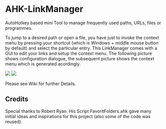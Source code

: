 # AHK-LinkManager
AutoHotkey based mini Tool to manage frequently used paths, URLs, files or programmes.

To jump to a desired path or open a file, you have just to invoke the context menu by pressing your shortcut (which is Windows + middle mouse button  by default) and select the particular entry. This LinkManager comes with a GUI to edit your links and setup the context menu.
The following picture shows configuration dialogue, the subsequent picture shows the context menu which is generated acordingly.

![](https://github.com/Gustice/AHK-LinkManager/blob/master/Images/LinkManagerGUI.png)
![](https://github.com/Gustice/AHK-LinkManager/blob/master/Images/DefaultContextMenu.png)

Please see Wiki for further Details.

## Credits
Special thanks to Robert Ryan. His Script  FavoritFolders.ahk  gave many initial ideas and inspirations for 
this project (also some of the code was reused).
